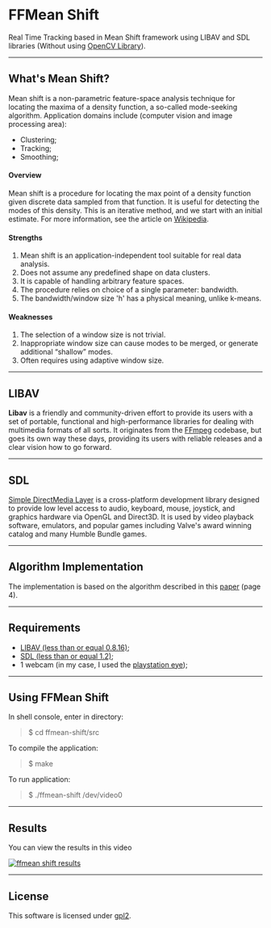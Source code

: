 FFMean Shift
===================

Real Time Tracking based in Mean Shift framework using LIBAV and SDL libraries (Without using [OpenCV Library](http://opencv.org/)).

----------

What's Mean Shift?
----------
Mean shift is a non-parametric feature-space analysis technique for locating the maxima of a density function, a so-called mode-seeking algorithm. Application domains include (computer vision and image processing area): 

  - Clustering;
  - Tracking;
  - Smoothing;

#### Overview
Mean shift is a procedure for locating the max point of a density function given discrete data sampled from that function. It is useful for detecting the modes of this density. This is an iterative method, and we start with an initial estimate. For more information, see the article on [Wikipedia](http://en.wikipedia.org/wiki/Mean_shift).

#### Strengths
1. Mean shift is an application-independent tool suitable for real data analysis.
2. Does not assume any predefined shape on data clusters.
3. It is capable of handling arbitrary feature spaces.
4. The procedure relies on choice of a single parameter: bandwidth.
5. The bandwidth/window size 'h' has a physical meaning, unlike k-means.

#### Weaknesses
1. The selection of a window size is not trivial.
2. Inappropriate window size can cause modes to be merged, or generate additional “shallow” modes.
3. Often requires using adaptive window size.

----------

LIBAV
----------
<b>Libav</b> is a friendly and community-driven effort to provide its users with a set of portable, functional and high-performance libraries for dealing with multimedia formats of all sorts. It originates from the [FFmpeg](http://ffmpeg.org/) codebase, but goes its own way these days, providing its users with reliable releases and a clear vision how to go forward.

----------

SDL
----------
[Simple DirectMedia Layer](https://www.libsdl.org/) is a cross-platform development library designed to provide low level access to audio, keyboard, mouse, joystick, and graphics hardware via OpenGL and Direct3D. It is used by video playback software, emulators, and popular games including Valve's award winning catalog and many Humble Bundle games.

----------

Algorithm Implementation
-------------

The implementation is based on the algorithm described in this [paper](http://comaniciu.net/Papers/MsTracking.pdf) (page 4).

-------------

Requirements
-------------
- [LIBAV (less than or equal 0.8.16)](https://libav.org/releases/libav-0.8.17.tar.xz);
- [SDL (less than or equal 1.2)](https://www.libsdl.org/download-1.2.php);
- 1 webcam (in my case, I used the [playstation eye](http://www.amazon.com/PlayStation-Eye-3/dp/B000VTQ3LU));

-------------

Using FFMean Shift
-------------
In shell console, enter in directory:
> $ cd  ffmean-shift/src

To compile the application:
> $ make

To run application:
> $ ./ffmean-shift /dev/video0

-------------

Results
-------------
You can view the results in this video

[![ffmean shift results](http://img.youtube.com/vi/6zny-7wZXB8&feature/0.jpg)](http://www.youtube.com/watch?v=6zny-7wZXB8&feature)

-------------

License
-------------

This software is licensed under [gpl2](https://www.gnu.org/licenses/gpl-2.0.html).